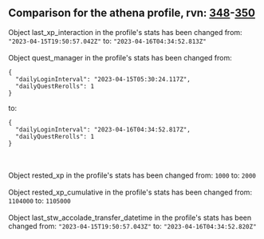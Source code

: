 ## Comparison for the athena profile, rvn: [348](https://github.com/PRO100KatYT/FortniteProfileRevisions/tree/main/profiles/athena/348%20athena.json)-[350](https://github.com/PRO100KatYT/FortniteProfileRevisions/tree/main/profiles/athena/350%20athena.json)

Object last_xp_interaction in the profile's stats has been changed from: `"2023-04-15T19:50:57.042Z"` to: `"2023-04-16T04:34:52.813Z"`
<br><br>
Object quest_manager in the profile's stats has been changed from:

```
{
  "dailyLoginInterval": "2023-04-15T05:30:24.117Z",
  "dailyQuestRerolls": 1
}
```

to:

```
{
  "dailyLoginInterval": "2023-04-16T04:34:52.817Z",
  "dailyQuestRerolls": 1
}
```

<br><br>
Object rested_xp in the profile's stats has been changed from: `1000` to: `2000`
<br><br>
Object rested_xp_cumulative in the profile's stats has been changed from: `1104000` to: `1105000`
<br><br>
Object last_stw_accolade_transfer_datetime in the profile's stats has been changed from: `"2023-04-15T19:50:57.043Z"` to: `"2023-04-16T04:34:52.820Z"`
<br><br>

